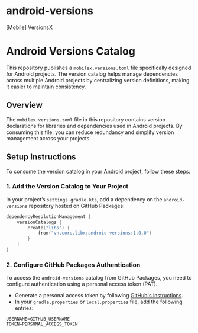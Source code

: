 # android-versions
[Mobile] VersionsX

# Android Versions Catalog

This repository publishes a `mobilex.versions.toml` file specifically designed for Android projects. The version catalog helps manage dependencies across multiple Android projects by centralizing version definitions, making it easier to maintain consistency.

## Overview

The `mobilex.versions.toml` file in this repository contains version declarations for libraries and dependencies used in Android projects. By consuming this file, you can reduce redundancy and simplify version management across your projects.

## Setup Instructions

To consume the version catalog in your Android project, follow these steps:

### 1. Add the Version Catalog to Your Project

In your project’s `settings.gradle.kts`, add a dependency on the `android-versions` repository hosted on GitHub Packages:

```kotlin
dependencyResolutionManagement {
    versionCatalogs {
        create("libs") {
            from("vn.core.libx:android-versions:1.0.0")
        }
    }
}
```
### 2. Configure GitHub Packages Authentication

To access the `android-versions` catalog from GitHub Packages, you need to configure authentication using a personal access token (PAT).

- Generate a personal access token by following [GitHub's instructions](https://docs.github.com/en/github/authenticating-to-github/creating-a-personal-access-token).
- In your `gradle.properties` or `local.properties` file, add the following entries:

```properties
USERNAME=GITHUB_USERNAME
TOKEN=PERSONAL_ACCESS_TOKEN
